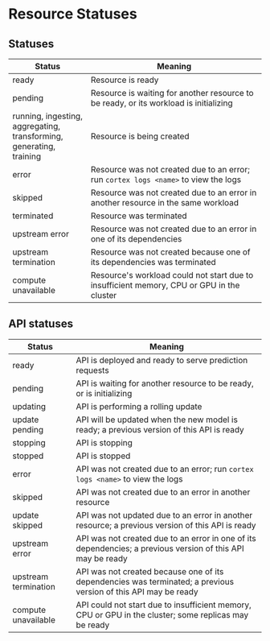 # Resource Statuses

## Statuses

| Status               | Meaning |
|----------------------|---|
| ready                | Resource is ready |
| pending              | Resource is waiting for another resource to be ready, or its workload is initializing |
| running, ingesting,<br>aggregating, transforming,<br>generating, training | Resource is being created |
| error                | Resource was not created due to an error; run `cortex logs <name>` to view the logs |
| skipped              | Resource was not created due to an error in another resource in the same workload |
| terminated           | Resource was terminated |
| upstream error       | Resource was not created due to an error in one of its dependencies |
| upstream termination | Resource was not created because one of its dependencies was terminated |
| compute unavailable  | Resource's workload could not start due to insufficient memory, CPU or GPU in the cluster |

## API statuses

| Status               | Meaning |
|----------------------|---|
| ready                | API is deployed and ready to serve prediction requests |
| pending              | API is waiting for another resource to be ready, or is initializing |
| updating             | API is performing a rolling update |
| update pending       | API will be updated when the new model is ready; a previous version of this API is ready |
| stopping             | API is stopping |
| stopped              | API is stopped |
| error                | API was not created due to an error; run `cortex logs <name>` to view the logs |
| skipped              | API was not created due to an error in another resource |
| update skipped       | API was not updated due to an error in another resource; a previous version of this API is ready |
| upstream error       | API was not created due to an error in one of its dependencies; a previous version of this API may be ready |
| upstream termination | API was not created because one of its dependencies was terminated; a previous version of this API may be ready |
| compute unavailable  | API could not start due to insufficient memory, CPU or GPU in the cluster; some replicas may be ready |
